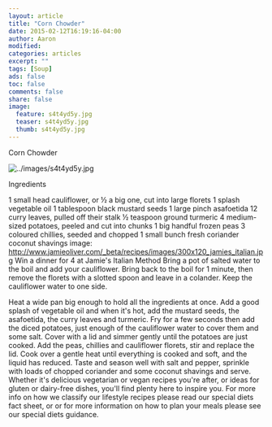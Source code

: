 ```yaml
---
layout: article
title: "Corn Chowder"
date: 2015-02-12T16:19:16-04:00
author: Aaron
modified:
categories: articles
excerpt: ""
tags: [Soup]
ads: false
toc: false
comments: false
share: false
image:
  feature: s4t4yd5y.jpg
  teaser: s4t4yd5y.jpg
  thumb: s4t4yd5y.jpg
---
```


Corn Chowder

![../images/s4t4yd5y.jpg](../images/s4t4yd5y.jpg)

Ingredients

1 small head cauliflower, or ½ a big one, cut into large florets
1 splash vegetable oil
1 tablespoon black mustard seeds
1 large pinch asafoetida
12 curry leaves, pulled off their stalk
½ teaspoon ground turmeric
4 medium-sized potatoes, peeled and cut into chunks
1 big handful frozen peas
3 coloured chillies, seeded and chopped
1 small bunch fresh coriander
coconut shavings
image: http://www.jamieoliver.com/_beta/recipes/images/300x120_jamies_italian.jpg
Win a dinner for 4 at Jamie's Italian
Method
Bring a pot of salted water to the boil and add your cauliflower. Bring back to the boil for 1 minute, then remove the florets with a slotted spoon and leave in a colander. Keep the cauliflower water to one side. 

Heat a wide pan big enough to hold all the ingredients at once. Add a good splash of vegetable oil and when it's hot, add the mustard seeds, the asafoetida, the curry leaves and turmeric. Fry for a few seconds then add the diced potatoes, just enough of the cauliflower water to cover them and some salt. Cover with a lid and simmer gently until the potatoes are just cooked. Add the peas, chillies and cauliflower florets, stir and replace the lid. Cook over a gentle heat until everything is cooked and soft, and the liquid has reduced. Taste and season well with salt and pepper, sprinkle with loads of chopped coriander and some coconut shavings and serve.
Whether it's delicious vegetarian or vegan recipes you're after, or ideas for gluten or dairy-free dishes, you'll find plenty here to inspire you. For more info on how we classify our lifestyle recipes please read our special diets fact sheet, or or for more information on how to plan your meals please see our special diets guidance.
